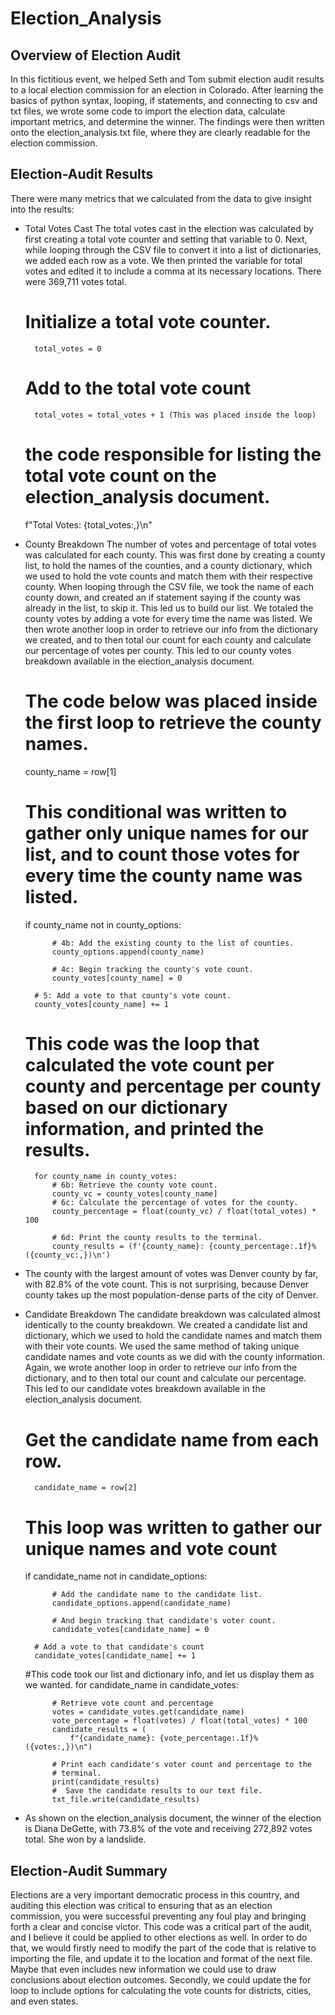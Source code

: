 # Election_Analysis

## Overview of Election Audit
In this fictitious event, we helped Seth and Tom submit election audit results to a local election commission for an election in Colorado. After learning the basics of python syntax, looping, if statements, and connecting to csv and txt files, we wrote some code to import the election data, calculate important metrics, and determine the winner. The findings were then written onto the election_analysis.txt file, where they are clearly readable for the election commission.

## Election-Audit Results
There were many metrics that we calculated from the data to give insight into the results:

- Total Votes Cast
The total votes cast in the election was calculated by first creating a total vote counter and setting that variable to 0. Next, while looping through the CSV file to convert it into a list of dictionaries, we added each row as a vote. We then printed the variable for total votes and edited it to include a comma at its necessary locations. There were 369,711 votes total. 

    # Initialize a total vote counter.
        total_votes = 0
    # Add to the total vote count
        total_votes = total_votes + 1 (This was placed inside the loop)
    # the code responsible for listing the total vote count on the election_analysis document. 
     f"Total Votes: {total_votes:,}\n"

- County Breakdown
The number of votes and percentage of total votes was calculated for each county. This was first done by creating a county list, to hold the names of the counties, and a county dictionary, which we used to hold the vote counts and match them with their respective county. When looping through the CSV file, we took the name of each county down, and created an if statement saying if the county was already in the list, to skip it. This led us to build our list. We totaled the county votes by adding a vote for every time the name was listed. We then wrote another loop in order to retrieve our info from the dictionary we created, and to then total our count for each county and calculate our percentage of votes per county. This led to our county votes breakdown available in the election_analysis document. 

    # The code below was placed inside the first loop to retrieve the county names.
    county_name = row[1]
    # This conditional was written to gather only unique names for our list, and to count those votes for every time the county name was listed.
    if county_name not in county_options:

            # 4b: Add the existing county to the list of counties.
            county_options.append(county_name)

            # 4c: Begin tracking the county's vote count.
            county_votes[county_name] = 0

        # 5: Add a vote to that county's vote count.
        county_votes[county_name] += 1
    # This code was the loop that calculated the vote count per county and percentage per county based on our dictionary information, and printed the results. 
        for county_name in county_votes:
            # 6b: Retrieve the county vote count.
            county_vc = county_votes[county_name]
            # 6c: Calculate the percentage of votes for the county.
            county_percentage = float(county_vc) / float(total_votes) * 100

            # 6d: Print the county results to the terminal.
            county_results = (f'{county_name}: {county_percentage:.1f}% ({county_vc:,})\n')

- The county with the largest amount of votes was Denver county by far, with 82.8% of the vote count. This is not surprising, because Denver county takes up the most population-dense parts of the city of Denver. 

- Candidate Breakdown
The candidate breakdown was calculated almost identically to the county breakdown. We created a candidate list and dictionary, which we used to hold the candidate names and match them with their vote counts. We used the same method of taking unique candidate names and vote counts as we did with the county information. Again, we wrote another loop in order to retrieve our info from the dictionary, and to then total our count and calculate our percentage. This led to our candidate votes breakdown available in the election_analysis document. 

    # Get the candidate name from each row.
        candidate_name = row[2]
    # This loop was written to gather our unique names and vote count
    if candidate_name not in candidate_options:

            # Add the candidate name to the candidate list.
            candidate_options.append(candidate_name)

            # And begin tracking that candidate's voter count.
            candidate_votes[candidate_name] = 0

        # Add a vote to that candidate's count
        candidate_votes[candidate_name] += 1
    #This code took our list and dictionary info, and let us display them as we wanted. 
        for candidate_name in candidate_votes:

            # Retrieve vote count and percentage
            votes = candidate_votes.get(candidate_name)
            vote_percentage = float(votes) / float(total_votes) * 100
            candidate_results = (
                f"{candidate_name}: {vote_percentage:.1f}% ({votes:,})\n")

            # Print each candidate's voter count and percentage to the
            # terminal.
            print(candidate_results)
            #  Save the candidate results to our text file.
            txt_file.write(candidate_results)

- As shown on the election_analysis document, the winner of the election is Diana DeGette, with 73.8% of the vote and receiving 272,892 votes total. She won by a landslide. 


## Election-Audit Summary
Elections are a very important democratic process in this country, and auditing this election was critical to ensuring that as an election commission, you were successful preventing any foul play and bringing forth a clear and concise victor. This code was a critical part of the audit, and I believe it could be applied to other elections as well. In order to do that, we would firstly need to modify the part of the code that is relative to importing the file, and update it to the location and format of the next file. Maybe that even includes new information we could use to draw conclusions about election outcomes. Secondly, we could update the for loop to include options for calculating the vote counts for districts, cities, and even states. 